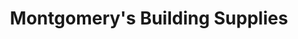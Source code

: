 ---
title: "Montgomery's Building Supplies"
url: /warsaw/montgomerys-building-supplies/
shop: Eisenwaren
---